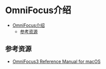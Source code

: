 # OmniFocus介绍

<!--ts-->
* [OmniFocus介绍](#omnifocus介绍)
   * [参考资源](#参考资源)

<!-- Created by https://github.com/ekalinin/github-markdown-toc -->
<!-- Added by: runner, at: Thu Sep 15 15:18:24 UTC 2022 -->

<!--te-->

## 参考资源

- [OmniFocus3 Reference Manual for macOS](https://support.omnigroup.com/documentation/omnifocus/mac/3.12/en/)